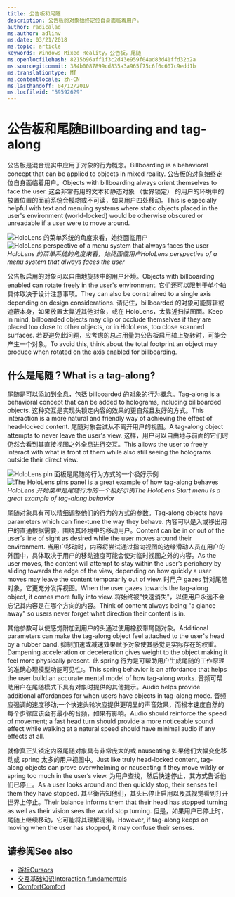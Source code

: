 ```yaml
---
title: 公告板和尾随
description: 公告板的对象始终定位自身面临着用户。
author: radicalad
ms.author: adlinv
ms.date: 03/21/2018
ms.topic: article
keywords: Windows Mixed Reality，公告板，尾随
ms.openlocfilehash: 8215b96aff1f3c2d43e959f04ad83d41ffd32b2a
ms.sourcegitcommit: 384b0087899cd835a3a965f75c6f6c607c9edd1b
ms.translationtype: MT
ms.contentlocale: zh-CN
ms.lasthandoff: 04/12/2019
ms.locfileid: "59592629"
---
```

# <a name="billboarding-and-tag-along"></a><span data-ttu-id="57c6c-104">公告板和尾随</span><span class="sxs-lookup"><span data-stu-id="57c6c-104">Billboarding and tag-along</span></span>

<span data-ttu-id="57c6c-105">公告板是混合现实中应用于对象的行为概念。</span><span class="sxs-lookup"><span data-stu-id="57c6c-105">Billboarding is a behavioral concept that can be applied to objects in mixed reality.</span></span> <span data-ttu-id="57c6c-106">公告板的对象始终定位自身面临着用户。</span><span class="sxs-lookup"><span data-stu-id="57c6c-106">Objects with billboarding always orient themselves to face the user.</span></span> <span data-ttu-id="57c6c-107">这会非常有用的文本和静态对象 （世界锁定） 的用户的环境中的放置位置的面前系统会模糊或不可读，如果用户四处移动。</span><span class="sxs-lookup"><span data-stu-id="57c6c-107">This is especially helpful with text and menuing systems where static objects placed in the user's environment (world-locked) would be otherwise obscured or unreadable if a user were to move around.</span></span>

<span data-ttu-id="57c6c-108">![HoloLens 的菜单系统的角度来看，始终面临用户](images/billboarding-fragments.gif)</span><span class="sxs-lookup"><span data-stu-id="57c6c-108">![HoloLens perspective of a menu system that always faces the user](images/billboarding-fragments.gif)</span></span><br>
<span data-ttu-id="57c6c-109">*HoloLens 的菜单系统的角度来看，始终面临用户*</span><span class="sxs-lookup"><span data-stu-id="57c6c-109">*HoloLens perspective of a menu system that always faces the user*</span></span>

<span data-ttu-id="57c6c-110">公告板启用的对象可以自由地旋转中的用户环境。</span><span class="sxs-lookup"><span data-stu-id="57c6c-110">Objects with billboarding enabled can rotate freely in the user's environment.</span></span> <span data-ttu-id="57c6c-111">它们还可以限制于单个轴具体取决于设计注意事项。</span><span class="sxs-lookup"><span data-stu-id="57c6c-111">They can also be constrained to a single axis depending on design considerations.</span></span> <span data-ttu-id="57c6c-112">请记住，billboarded 的对象可能剪辑或遮蔽本身，如果放置太靠近其他对象，或在 HoloLens，太靠近扫描图面。</span><span class="sxs-lookup"><span data-stu-id="57c6c-112">Keep in mind, billboarded objects may clip or occlude themselves if they are placed too close to other objects, or in HoloLens, too close scanned surfaces.</span></span> <span data-ttu-id="57c6c-113">若要避免此问题，应考虑的总占用量为公告板启用轴上旋转时，可能会产生一个对象。</span><span class="sxs-lookup"><span data-stu-id="57c6c-113">To avoid this, think about the total footprint an object may produce when rotated on the axis enabled for billboarding.</span></span>

## <a name="what-is-a-tag-along"></a><span data-ttu-id="57c6c-114">什么是尾随？</span><span class="sxs-lookup"><span data-stu-id="57c6c-114">What is a tag-along?</span></span>

<span data-ttu-id="57c6c-115">尾随是可以添加到全息，包括 billboarded 的对象的行为概念。</span><span class="sxs-lookup"><span data-stu-id="57c6c-115">Tag-along is a behavioral concept that can be added to holograms, including billboarded objects.</span></span> <span data-ttu-id="57c6c-116">这种交互是实现头锁定内容的效果的更自然且友好的方式。</span><span class="sxs-lookup"><span data-stu-id="57c6c-116">This interaction is a more natural and friendly way of achieving the effect of head-locked content.</span></span> <span data-ttu-id="57c6c-117">尾随对象尝试从不离开用户的视图。</span><span class="sxs-lookup"><span data-stu-id="57c6c-117">A tag-along object attempts to never leave the user's view.</span></span> <span data-ttu-id="57c6c-118">这样，用户可以自由地与前面的它们时仍然会看到其直接视图之外全息进行交互。</span><span class="sxs-lookup"><span data-stu-id="57c6c-118">This allows the user to freely interact with what is front of them while also still seeing the holograms outside their direct view.</span></span>

<span data-ttu-id="57c6c-119">![HoloLens pin 面板是尾随的行为方式的一个极好示例](images/tagalong-1000px.jpg)</span><span class="sxs-lookup"><span data-stu-id="57c6c-119">![The HoloLens pins panel is a great example of how tag-along behaves](images/tagalong-1000px.jpg)</span></span><br>
<span data-ttu-id="57c6c-120">*HoloLens 开始菜单是尾随行为的一个极好示例*</span><span class="sxs-lookup"><span data-stu-id="57c6c-120">*The HoloLens Start menu is a great example of tag-along behavior*</span></span>

<span data-ttu-id="57c6c-121">尾随对象具有可以精细调整他们的行为的方式的参数。</span><span class="sxs-lookup"><span data-stu-id="57c6c-121">Tag-along objects have parameters which can fine-tune the way they behave.</span></span> <span data-ttu-id="57c6c-122">内容可以是入或移出用户的直通根据需要，围绕其环境中的移动用户。</span><span class="sxs-lookup"><span data-stu-id="57c6c-122">Content can be in or out of the user’s line of sight as desired while the user moves around their environment.</span></span> <span data-ttu-id="57c6c-123">当用户移动时，内容将尝试通过指向视图的边缘滑动人员在用户的外围中，具体取决于用户的移动速度可能会使对临时视图之外的内容。</span><span class="sxs-lookup"><span data-stu-id="57c6c-123">As the user moves, the content will attempt to stay within the user’s periphery by sliding towards the edge of the view, depending on how quickly a user moves may leave the content temporarily out of view.</span></span> <span data-ttu-id="57c6c-124">时用户 gazes 针对尾随对象，它更充分发挥视图。</span><span class="sxs-lookup"><span data-stu-id="57c6c-124">When the user gazes towards the tag-along object, it comes more fully into view.</span></span> <span data-ttu-id="57c6c-125">将始终被"快速消失"，以便用户永远不会忘记其内容是在哪个方向的内容。</span><span class="sxs-lookup"><span data-stu-id="57c6c-125">Think of content always being "a glance away" so users never forget what direction their content is in.</span></span>

<span data-ttu-id="57c6c-126">其他参数可以使感觉附加到用户的头通过使用橡胶带尾随对象。</span><span class="sxs-lookup"><span data-stu-id="57c6c-126">Additional parameters can make the tag-along object feel attached to the user's head by a rubber band.</span></span> <span data-ttu-id="57c6c-127">抑制加速或减速效果赋予对象使其感觉更实际存在的权重。</span><span class="sxs-lookup"><span data-stu-id="57c6c-127">Dampening acceleration or deceleration gives weight to the object making it feel more physically present.</span></span> <span data-ttu-id="57c6c-128">此 spring 行为是可帮助用户生成尾随的工作原理的准确心理模型功能可见性:。</span><span class="sxs-lookup"><span data-stu-id="57c6c-128">This spring behavior is an affordance that helps the user build an accurate mental model of how tag-along works.</span></span> <span data-ttu-id="57c6c-129">音频可帮助用户在尾随模式下具有对象时提供的其他提示。</span><span class="sxs-lookup"><span data-stu-id="57c6c-129">Audio helps provide additional affordances for when users have objects in tag-along mode.</span></span> <span data-ttu-id="57c6c-130">音频应强调的速度移动;一个快速头轮次应提供更明显的声音效果，而根本速度自然的每个步骤应该会有最小的音频，如果有影响。</span><span class="sxs-lookup"><span data-stu-id="57c6c-130">Audio should reinforce the speed of movement; a fast head turn should provide a more noticeable sound effect while walking at a natural speed should have minimal audio if any effects at all.</span></span>

<span data-ttu-id="57c6c-131">就像真正头锁定内容尾随对象具有非常庞大的或 nauseating 如果他们大幅变化移动或 spring 太多的用户视图中。</span><span class="sxs-lookup"><span data-stu-id="57c6c-131">Just like truly head-locked content, tag-along objects can prove overwhelming or nauseating if they move wildly or spring too much in the user’s view.</span></span> <span data-ttu-id="57c6c-132">为用户查找，然后快速停止，其方式告诉他们已停止。</span><span class="sxs-lookup"><span data-stu-id="57c6c-132">As a user looks around and then quickly stop, their senses tell them they have stopped.</span></span> <span data-ttu-id="57c6c-133">其平衡告知他们，其头已停止启用以及其视觉看到打开世界上停止。</span><span class="sxs-lookup"><span data-stu-id="57c6c-133">Their balance informs them that their head has stopped turning as well as their vision sees the world stop turning.</span></span> <span data-ttu-id="57c6c-134">但是，如果用户已停止时，尾随上继续移动，它可能将其理解混淆。</span><span class="sxs-lookup"><span data-stu-id="57c6c-134">However, if tag-along keeps on moving when the user has stopped, it may confuse their senses.</span></span>

## <a name="see-also"></a><span data-ttu-id="57c6c-135">请参阅</span><span class="sxs-lookup"><span data-stu-id="57c6c-135">See also</span></span>
* [<span data-ttu-id="57c6c-136">游标</span><span class="sxs-lookup"><span data-stu-id="57c6c-136">Cursors</span></span>](cursors.md)
* [<span data-ttu-id="57c6c-137">交互基础知识</span><span class="sxs-lookup"><span data-stu-id="57c6c-137">Interaction fundamentals</span></span>](interaction-fundamentals.md)
* [<span data-ttu-id="57c6c-138">Comfort</span><span class="sxs-lookup"><span data-stu-id="57c6c-138">Comfort</span></span>](comfort.md)
